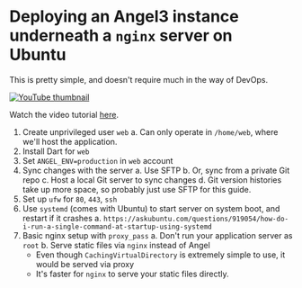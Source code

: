 # Deploying an Angel3 instance underneath a `nginx` server on Ubuntu

This is pretty simple, and doesn't require much in the way of DevOps.

[![YouTube thumbnail](https://i.ytimg.com/vi/7tpO9vhUhf4/hqdefault.jpg)](https://www.youtube.com/watch?v=7tpO9vhUhf4&t=986s&list=PLl3P3tmiT-frEV50VdH_cIrA2YqIyHkkY&index=6)

Watch the video tutorial [here](https://www.youtube.com/watch?v=7tpO9vhUhf4&t=986s&list=PLl3P3tmiT-frEV50VdH_cIrA2YqIyHkkY).

1. Create unprivileged user `web`
  a. Can only operate in `/home/web`, where we'll host the application.
2. Install Dart for `web`
3. Set `ANGEL_ENV=production` in `web` account
4. Sync changes with the server
  a. Use SFTP
  b. Or, sync from a private Git repo
  c. Host a local Git server to sync changes
  d. Git version histories take up more space, so probably just use SFTP for this guide.
5. Set up `ufw` for `80`, `443`, `ssh`
6. Use `systemd` (comes with Ubuntu) to start server on system boot, and restart if it crashes
  a. `https://askubuntu.com/questions/919054/how-do-i-run-a-single-command-at-startup-using-systemd`
7. Basic nginx setup with `proxy_pass`
  a. Don't run your application server as `root`
  b. Serve static files via `nginx` instead of Angel
    * Even though `CachingVirtualDirectory` is extremely simple to use, it would be served via proxy
    * It's faster for `nginx` to serve your static files directly.
  